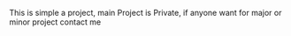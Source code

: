 This is simple a project, main Project is Private, if anyone want for major or minor project contact me
